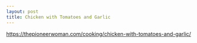 ```yaml
---
layout: post
title: Chicken with Tomatoes and Garlic
---
```

https://thepioneerwoman.com/cooking/chicken-with-tomatoes-and-garlic/